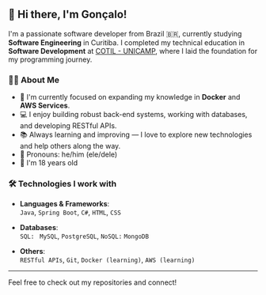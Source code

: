 ## 👋 Hi there, I'm Gonçalo!

I'm a passionate software developer from Brazil 🇧🇷, currently studying **Software Engineering** in Curitiba. I completed my technical education in **Software Development** at [COTIL - UNICAMP](https://www.cotil.unicamp.br/), where I laid the foundation for my programming journey.

### 👨‍💻 About Me

- 🔭 I'm currently focused on expanding my knowledge in **Docker** and **AWS Services**.
- 💻 I enjoy building robust back-end systems, working with databases, and developing RESTful APIs.
- 📚 Always learning and improving — I love to explore new technologies and help others along the way.
- 🧑 Pronouns: he/him (ele/dele)
- 🎂 I'm 18 years old

### 🛠️ Technologies I work with

- **Languages & Frameworks**:  
  `Java`, `Spring Boot`, `C#`, `HTML`, `CSS`

- **Databases**:  
  `SQL: ` `MySQL`, `PostgreSQL`, `NoSQL:` `MongoDB`

- **Others**:  
  `RESTful APIs`, `Git`, `Docker (learning)`, `AWS (learning)`

---

Feel free to check out my repositories and connect!

